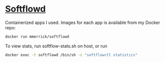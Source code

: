 # [Softflowd][softflow-site]
Containerized apps I used. Images for each app is available from my Docker repo:
```sh
docker run mmerrick/softflowd
```
To view stats, run softflow-stats.sh on host, or run 
```sh
docker exec -t softflowd /bin/sh -c "softflowctl statistics"
```

[softflow-site]: <http://www.mindrot.org/projects/softflowd/>